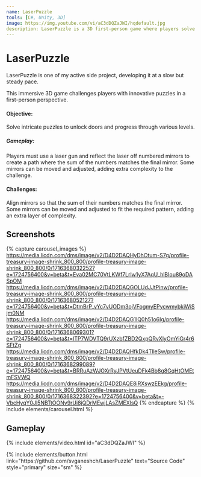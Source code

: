 ```yaml
---
name: LaserPuzzle
tools: [C#, Unity, 3D]
image: https://img.youtube.com/vi/aC3dDQZaJWI/hqdefault.jpg
description: LaserPuzzle is a 3D first-person game where players solve puzzles to unlock doors and progress through levels.
---
```


# LaserPuzzle

LaserPuzzle is one of my active side project, developing it at a slow but steady pace.

This immersive 3D game challenges players with innovative puzzles in a first-person perspective.

#### Objective:
Solve intricate puzzles to unlock doors and progress through various levels.

##### Gameplay:
Players must use a laser gun and reflect the laser off numbered mirrors to create a path where the sum of the numbers matches the final mirror. Some mirrors can be moved and adjusted, adding extra complexity to the challenge.

#### Challenges:
Align mirrors so that the sum of their numbers matches the final mirror.
Some mirrors can be moved and adjusted to fit the required pattern, adding an extra layer of complexity.

## Screenshots

{% capture carousel_images %}
https://media.licdn.com/dms/image/v2/D4D2DAQHyDhOtum-S7g/profile-treasury-image-shrink_800_800/profile-treasury-image-shrink_800_800/0/1716368032252?e=1724756400&v=beta&t=Eva02MC70VtLKWf7Lrlw1yX7AqU_hlBIou89oDASpOM
https://media.licdn.com/dms/image/v2/D4D2DAQGOLUdJJtPinw/profile-treasury-image-shrink_800_800/profile-treasury-image-shrink_800_800/0/1716368052127?e=1724756400&v=beta&t=DtmBrP_vYc7vUODm3ojVFogmyEPycwmybkiWiSjm0NM
https://media.licdn.com/dms/image/v2/D4D2DAQG1IQ0h51o6Ig/profile-treasury-image-shrink_800_800/profile-treasury-image-shrink_800_800/0/1716368069301?e=1724756400&v=beta&t=lTP7WDVTQ9rUXzbfZBD2QxpQRvXlyOmYiGr4r6SFtZg
https://media.licdn.com/dms/image/v2/D4D2DAQHfkDk4TlleSw/profile-treasury-image-shrink_800_800/profile-treasury-image-shrink_800_800/0/1716368299089?e=1724756400&v=beta&t=BRRuAzWJOXrRyJPVtUeuDFk4Bb8g8GqHtOMEtmFSVWQ
https://media.licdn.com/dms/image/v2/D4D2DAQE8iRXswzEEkg/profile-treasury-image-shrink_800_800/profile-treasury-image-shrink_800_800/0/1716368322392?e=1724756400&v=beta&t=-VbcHyqY0Jl5NBTtOONv9rUi8jQDrMEwjLAsZMEXlsQ
{% endcapture %}
{% include elements/carousel.html %}

## Gameplay

{% include elements/video.html id="aC3dDQZaJWI" %}

<p class="text-center">
{% include elements/button.html link="https://github.com/svganeshch/LaserPuzzle" text="Source Code" style="primary" size="sm" %}
</p>